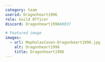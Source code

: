 ```yaml
---
category: team
userid: Dragonheart1996
role: Guild Officer
discord: Dragonheart1996#8037

# Featured image
images:
  - url: MephalasCoven-Dragonheart1996.jpg
    alt: Dragonheart1996
    title: Dragonheart1996
---
```

